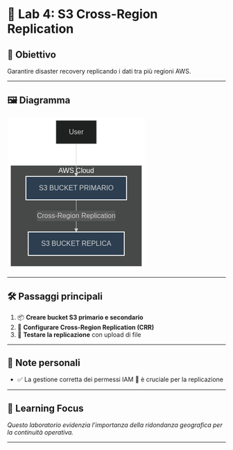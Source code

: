 # 🧪 Lab 4: S3 Cross-Region Replication

## 🎯 Obiettivo
Garantire disaster recovery replicando i dati tra più regioni AWS.

---

## 🖼️ Diagramma

![Diagramma](diagram/diagram-4.png)

---

## 🛠️ Passaggi principali

1. 📦 **Creare bucket S3 primario e secondario**  
2. 🔄 **Configurare Cross-Region Replication (CRR)**  
3. 🧪 **Testare la replicazione** con upload di file  

---

## 📝 Note personali

- ✅ La gestione corretta dei permessi IAM 🔑 è cruciale per la replicazione  

---

## 📌 Learning Focus

*Questo laboratorio evidenzia l’importanza della ridondanza geografica per la continuità operativa.*

---
